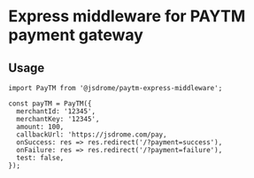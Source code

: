 # Express middleware for PAYTM payment gateway

## Usage

```
import PayTM from '@jsdrome/paytm-express-middleware';

const payTM = PayTM({
  merchantId: '12345',
  merchantKey: '12345',
  amount: 100,
  callbackUrl: 'https://jsdrome.com/pay,
  onSuccess: res => res.redirect('/?payment=success'),
  onFailure: res => res.redirect('/?payment=failure'),
  test: false,
});
```
